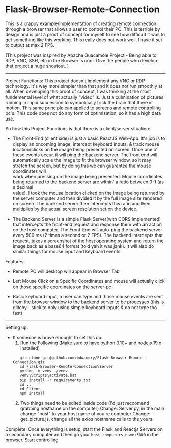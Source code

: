 # Flask-Browser-Remote-Connection
This is a crappy example/implementation of creating remote connection through a browser that allows a user to control their PC. 
This is terrible by design and is just a proof of concept for myself to see how difficult it was to get something like this working. 
This really does not work well, I have it set to output at max 2 FPS. 

(This project was inspired by Apache Guacamole Project - Being able to RDP, VNC, SSH, etc in the Browser is cool. Give the people who develop that project a huge shoutout. )
__________________________________________________
Project Functions: 
This project doesn't implement any VNC or RDP technology. It's way more simpler than that and it does not run smoothly at all. 
When developing this proof of concept, I was thinking at the most fundemental level of what actually "video" is. 
Just a culmination of pictures running in rapid succession to symbolically trick the brain that there is motion. 
This same principle can applied to screens and remote controlling pc's. 
This code does not do any form of optimization, so it has a high data use. 

So how this Project Functions is that there is a client/server situation:
  * The Front-End (client side) is just a basic ReactJS Web-App. It's job is to display an oncoming image, intercept keyboard inputs, & track mouse             location/clicks on the image being presented on screen. Once one of these events occur, it will ping the backend server. The front end will                 automatically scale the image to fit the browser window, so it may stretch the screen, but by doing this we can guarentee the mouse coordinates will  
    work when pressing on the image being presented. Mouse coordinates being returned to the backend server are within' a ratio between 0-1 (as a decimal   
    value). I took the mouse location clicked on the image being returned by the server computer and then divided it by the full image size rendered on 
    screen. The backend server then intercepts this ratio and then multiplies by the actual screen resolution set on the device. 
    
  * The Backend Server is a simple Flask Server(with CORS Implemented) that intercepts the front-end request and response them with an action on the host 
    computer. The Front-End will auto-ping the backend server every 500 ms (2 times a second or 2 FPS). The backend intercepts that request, takes a 
    screenshot of the host operating system and return the image back as a base64 format (told yah it was jank). It will also do similar things for mouse 
    input and keyboard events.
   

Features: 
  * Remote PC will desktop will appear in Browser Tab
  
  * Left Mouse Click on a Specific Coordinates and mouse will actually click on those specific coordinates on the server-pc
  
  * Basic keyboard input, a user can type and those mouse events are sent from the browser window to the backend server to be processes 
    (this is glitchy - stick to only using simple keyboard inputs & do not type too fast)

__________________________________________________
Setting up:
* If someone is brave enought to set this up:
  1. Run the Following (Make sure to have python 3.10+ and nodejs 19.x installed)
  ```
     git clone git@github.com:bdwandry/Flask-Browser-Remote-Connection.git
     cd Flask-Browser-Remote-Connection\Server
     python -m venv ./venv
     venv\Scripts\activate.bat
     pip install -r requirements.txt
     cd ..
     cd Client
     npm install
  ```
  2. Two things need to be edited inside code (I'd just reccomend grabbing hostname on the computer)
    Change: Server.py, in the main change "host" to your host name of you're computer
    Change: get_picture.js, change all the axios hostname calls to the yours.
    
 Complete.
 Once everything is setup, start the Flask and Reactjs Servers on a secondary computer and then go your `host-computers-name:3000` in the browser.
 Start controlling
